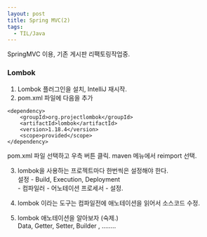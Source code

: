 ```yaml
---
layout: post
title: Spring MVC(2)
tags:
  - TIL/Java
---
```

SpringMVC 이용, 기존 게시판 리팩토링작업중.

### Lombok

1. Lombok 플러그인을 설치, IntelliJ 재시작.
2. pom.xml 파일에 다음을 추가
```
<dependency>
    <groupId>org.projectlombok</groupId>
    <artifactId>lombok</artifactId>
    <version>1.18.4</version>
    <scope>provided</scope>
</dependency>

```
pom.xml 파일 선택하고 우측 버튼 클릭. maven 메뉴에서 reimport 선택.

3. lombok을 사용하는 프로젝트마다 한번씩은 설정해야 한다.  
    설정 - Build, Execution, Deployment  
          - 컴파일러
            - 어노테이션 프로세서
              - 설정.

4. lombok 이라는 도구는 컴파일전에 애노테이션을 읽어서 소스코드 수정.


5. lombok 애노테이션을 알아보자 (숙제.)  
    Data, Getter, Setter, Builder , ........

